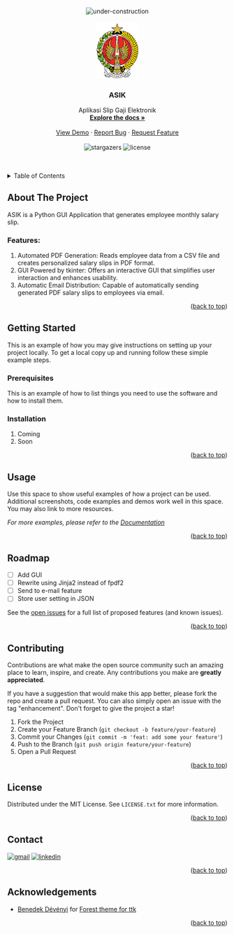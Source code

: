 <a id="readme-top"></a>



<!-- PROJECT LOGO -->
<br />
<div align="center">
  <img src="https://img.shields.io/badge/under-construction-yellow?style=for-the-badge" alt="under-construction"/>
  <br>
  <br>
  <a href="https://github.com/odhyp/asik">
    <img src="assets/logo-color.png" alt="Logo" width="100">
  </a>

<h3 align="center">ASIK</h3>

  <p align="center">
    Aplikasi Slip Gaji Elektronik
    <br>
    <a href="https://github.com/odhyp/asik"><strong>Explore the docs »</strong></a>
    <br>
    <br>
    <a href="https://github.com/odhyp/asik">View Demo</a>
    ·
    <a href="https://github.com/odhyp/asik/issues/new?labels=bug&template=bug-report---.md">Report Bug</a>
    ·
    <a href="https://github.com/odhyp/asik/issues/new?labels=enhancement&template=feature-request---.md">Request Feature</a>
    <br>
    <br>
    <!-- <img src="https://img.shields.io/github/forks/odhyp/asik.svg?style=for-the-badge" alt="forks"/> -->
    <img src="https://img.shields.io/github/stars/odhyp/asik.svg?style=for-the-badge" alt="stargazers"/>
    <!-- <img src="https://img.shields.io/github/issues/odhyp/asik.svg?style=for-the-badge" alt="issues"/> -->
    <img src="https://img.shields.io/github/license/odhyp/asik.svg?style=for-the-badge" alt="license"/>
  </p>
</div>



<!-- PROJECT SHIELDS -->
<!-- 
[![Forks][forks-shield]][forks-url]
[![Stargazers][stars-shield]][stars-url]
[![Issues][issues-shield]][issues-url]
[![MIT License][license-shield]][license-url]
![Python](https://img.shields.io/badge/python-%233776AB?style=for-the-badge&logo=python&logoColor=white)
-->



<!-- TABLE OF CONTENTS -->
<br>
<br>
<details>
  <summary>Table of Contents</summary>
  <ol>
    <li>
      <a href="#about-the-project">About The Project</a>
      <ul>
        <li><a href="#features">Features</a></li>
      </ul>
    </li>
    <li>
      <a href="#getting-started">Getting Started</a>
      <ul>
        <li><a href="#prerequisites">Prerequisites</a></li>
        <li><a href="#installation">Installation</a></li>
      </ul>
    </li>
    <li><a href="#usage">Usage</a></li>
    <li><a href="#roadmap">Roadmap</a></li>
    <li><a href="#contributing">Contributing</a></li>
    <li><a href="#license">License</a></li>
    <li><a href="#contact">Contact</a></li>
    <li><a href="#acknowledgments">Acknowledgments</a></li>
  </ol>
</details>



<!-- ABOUT THE PROJECT -->
## About The Project

ASIK is a Python GUI Application that generates employee monthly salary slip.

### Features:

1. Automated PDF Generation: Reads employee data from a CSV file and creates personalized salary slips in PDF format.
2. GUI Powered by tkinter: Offers an interactive GUI that simplifies user interaction and enhances usability.
3. Automatic Email Distribution: Capable of automatically sending generated PDF salary slips to employees via email.

<p align="right">(<a href="#readme-top">back to top</a>)</p>



<!-- GETTING STARTED -->
## Getting Started

This is an example of how you may give instructions on setting up your project locally.
To get a local copy up and running follow these simple example steps.

### Prerequisites

This is an example of how to list things you need to use the software and how to install them.

### Installation

1. Coming
2. Soon

<p align="right">(<a href="#readme-top">back to top</a>)</p>



<!-- USAGE EXAMPLES -->
## Usage

Use this space to show useful examples of how a project can be used. Additional screenshots, code examples and demos work well in this space. You may also link to more resources.

_For more examples, please refer to the [Documentation](https://example.com)_

<p align="right">(<a href="#readme-top">back to top</a>)</p>



<!-- ROADMAP -->
## Roadmap

- [ ] Add GUI
- [ ] Rewrite using Jinja2 instead of fpdf2
- [ ] Send to e-mail feature
- [ ] Store user setting in JSON

See the [open issues](https://github.com/odhyp/asik/issues) for a full list of proposed features (and known issues).

<p align="right">(<a href="#readme-top">back to top</a>)</p>



<!-- CONTRIBUTING -->
## Contributing

Contributions are what make the open source community such an amazing place to learn, inspire, and create. Any contributions you make are **greatly appreciated**.

If you have a suggestion that would make this app better, please fork the repo and create a pull request. You can also simply open an issue with the tag "enhancement".
Don't forget to give the project a star!

1. Fork the Project
2. Create your Feature Branch (`git checkout -b feature/your-feature`)
3. Commit your Changes (`git commit -m 'feat: add some your feature'`)
4. Push to the Branch (`git push origin feature/your-feature`)
5. Open a Pull Request

<p align="right">(<a href="#readme-top">back to top</a>)</p>



<!-- LICENSE -->
## License

Distributed under the MIT License. See `LICENSE.txt` for more information.

<p align="right">(<a href="#readme-top">back to top</a>)</p>



<!-- CONTACT -->
## Contact

<!-- Odhy Pradhana - pradhana.odhy@gmail.com -->

[![gmail][gmail-shield]][gmail-url]
[![linkedin][linkedin-shield]][linkedin-url]
<!-- [![twitter][twitter-shield]][twitter-url] -->

<p align="right">(<a href="#readme-top">back to top</a>)</p>



<!-- ACKNOWLEDGMENTS -->
## Acknowledgements

* [Benedek Dévényi](https://github.com/rdbende) for [Forest theme for ttk](https://github.com/rdbende/Forest-ttk-theme)

<p align="right">(<a href="#readme-top">back to top</a>)</p>



<!-- MARKDOWN LINKS & IMAGES -->
[contributors-shield]: https://img.shields.io/github/contributors/odhyp/asik.svg?style=for-the-badge
[contributors-url]: https://github.com/odhyp/asik/graphs/contributors
[forks-shield]: https://img.shields.io/github/forks/odhyp/asik.svg?style=for-the-badge
[forks-url]: https://github.com/odhyp/asik/network/members
[stars-shield]: https://img.shields.io/github/stars/odhyp/asik.svg?style=for-the-badge
[stars-url]: https://github.com/odhyp/asik/stargazers
[issues-shield]: https://img.shields.io/github/issues/odhyp/asik.svg?style=for-the-badge
[issues-url]: https://github.com/odhyp/asik/issues
[gmail-shield]: https://img.shields.io/badge/gmail-white?style=for-the-badge&logo=gmail&logoColor=%23EA4335
[gmail-url]: mailto:pradhana.odhy@gmail.com
[license-shield]: https://img.shields.io/github/license/odhyp/asik.svg?style=for-the-badge
[license-url]: https://github.com/odhyp/asik/blob/master/LICENSE.txt
[linkedin-shield]: https://img.shields.io/badge/-LinkedIn-black.svg?style=for-the-badge&logo=linkedin&colorB=555
[linkedin-url]: https://linkedin.com/in/odhy-pradhana
[twitter-shield]: https://img.shields.io/badge/twitter-%23000000?style=for-the-badge&logo=x&logoColor=white
[twitter-url]: https://x.com/valgtreiz
[python]: https://img.shields.io/badge/python-%233776AB?style=for-the-badge&logo=python&logoColor=white